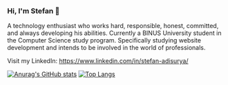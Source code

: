 ### Hi, I'm Stefan 👋

A technology enthusiast who works hard, responsible, honest, committed, and always developing his abilities. Currently a BINUS University student in the Computer Science study program. Specifically studying website development and intends to be involved in the world of professionals.

Visit my LinkedIn: https://www.linkedin.com/in/stefan-adisurya/

[![Anurag's GitHub stats](https://github-readme-stats.vercel.app/api?username=stefanadisurya&hide=stars&show_icons=true&theme=tokyonight)](https://github.com/stefanadisurya)
[![Top Langs](https://github-readme-stats.vercel.app/api/top-langs/?username=stefanadisurya&layout=compact&show_icons=true&theme=tokyonight)](https://github.com/stefanadisurya)
